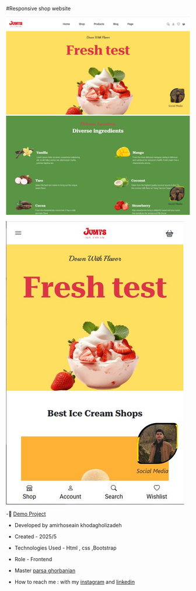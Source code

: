 #Responsive shop website 

![viewfinal](https://github.com/amirhoseain-khodagholizadeh-web/responsive-shop/blob/main/assets/img/Capture.JPG)
![viewfinal](https://github.com/amirhoseain-khodagholizadeh-web/responsive-shop/blob/main/assets/img/Capture2.JPG)

![viewfinal](https://github.com/amirhoseain-khodagholizadeh-web/responsive-shop/blob/main/assets/img/Capture3.JPG)

-🔗 [Demo Project](https://amirhoseain-khodagholizadeh-web.github.io/responsive-shop/)

- Developed by amirhoseain khodagholizadeh

- Created - 2025/5

- Technologies Used - Html , css ,Bootstrap

- Role - Frontend

- Master [parsa ghorbanian](https://github.com/parsaGhorbanian)

- How to reach me : with my [instagram](https://instagram.com/amirhoseain_kh.dev) and [linkedin](https://www.linkedin.com/in/amirhoseain-khodagholizadeh-web/)

